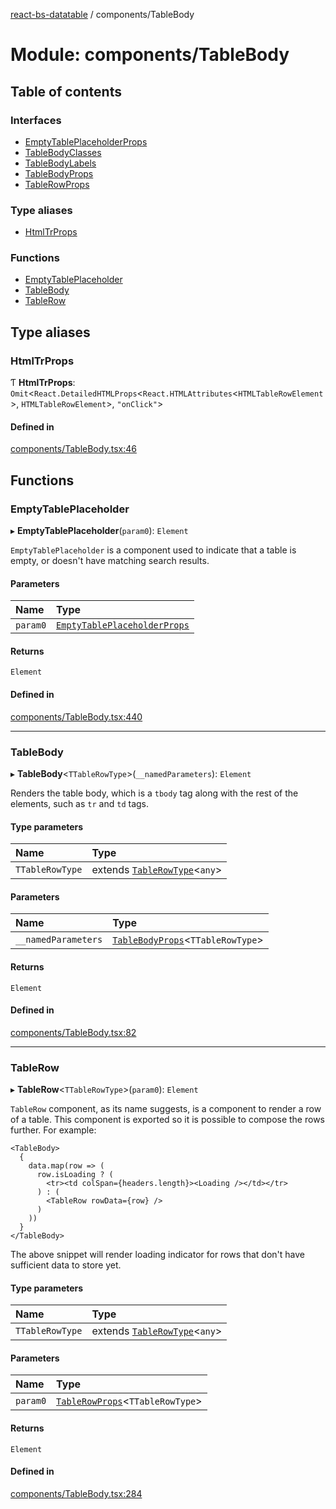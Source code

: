 [react-bs-datatable](../README.md) / components/TableBody

# Module: components/TableBody

## Table of contents

### Interfaces

- [EmptyTablePlaceholderProps](../interfaces/components_TableBody.EmptyTablePlaceholderProps.md)
- [TableBodyClasses](../interfaces/components_TableBody.TableBodyClasses.md)
- [TableBodyLabels](../interfaces/components_TableBody.TableBodyLabels.md)
- [TableBodyProps](../interfaces/components_TableBody.TableBodyProps.md)
- [TableRowProps](../interfaces/components_TableBody.TableRowProps.md)

### Type aliases

- [HtmlTrProps](components_TableBody.md#htmltrprops)

### Functions

- [EmptyTablePlaceholder](components_TableBody.md#emptytableplaceholder)
- [TableBody](components_TableBody.md#tablebody)
- [TableRow](components_TableBody.md#tablerow)

## Type aliases

### HtmlTrProps

Ƭ **HtmlTrProps**: `Omit`<`React.DetailedHTMLProps`<`React.HTMLAttributes`<`HTMLTableRowElement`\>, `HTMLTableRowElement`\>, ``"onClick"``\>

#### Defined in

[components/TableBody.tsx:46](https://github.com/imballinst/react-bs-datatable/blob/23c9527/src/components/TableBody.tsx#L46)

## Functions

### EmptyTablePlaceholder

▸ **EmptyTablePlaceholder**(`param0`): `Element`

`EmptyTablePlaceholder` is a component used to indicate that a table is empty, or doesn't
have matching search results.

#### Parameters

| Name | Type |
| :------ | :------ |
| `param0` | [`EmptyTablePlaceholderProps`](../interfaces/components_TableBody.EmptyTablePlaceholderProps.md) |

#### Returns

`Element`

#### Defined in

[components/TableBody.tsx:440](https://github.com/imballinst/react-bs-datatable/blob/23c9527/src/components/TableBody.tsx#L440)

___

### TableBody

▸ **TableBody**<`TTableRowType`\>(`__namedParameters`): `Element`

Renders the table body, which is a `tbody` tag along with the rest of the elements,
such as `tr` and `td` tags.

#### Type parameters

| Name | Type |
| :------ | :------ |
| `TTableRowType` | extends [`TableRowType`](helpers_types.md#tablerowtype)<`any`\> |

#### Parameters

| Name | Type |
| :------ | :------ |
| `__namedParameters` | [`TableBodyProps`](../interfaces/components_TableBody.TableBodyProps.md)<`TTableRowType`\> |

#### Returns

`Element`

#### Defined in

[components/TableBody.tsx:82](https://github.com/imballinst/react-bs-datatable/blob/23c9527/src/components/TableBody.tsx#L82)

___

### TableRow

▸ **TableRow**<`TTableRowType`\>(`param0`): `Element`

`TableRow` component, as its name suggests, is a component to render a row of a table.
This component is exported so it is possible to compose the rows further. For example:

```
<TableBody>
  {
    data.map(row => (
      row.isLoading ? (
        <tr><td colSpan={headers.length}><Loading /></td></tr>
      ) : (
        <TableRow rowData={row} />
      )
    ))
  }
</TableBody>
```

The above snippet will render loading indicator for rows that don't have sufficient data to store yet.

#### Type parameters

| Name | Type |
| :------ | :------ |
| `TTableRowType` | extends [`TableRowType`](helpers_types.md#tablerowtype)<`any`\> |

#### Parameters

| Name | Type |
| :------ | :------ |
| `param0` | [`TableRowProps`](../interfaces/components_TableBody.TableRowProps.md)<`TTableRowType`\> |

#### Returns

`Element`

#### Defined in

[components/TableBody.tsx:284](https://github.com/imballinst/react-bs-datatable/blob/23c9527/src/components/TableBody.tsx#L284)
